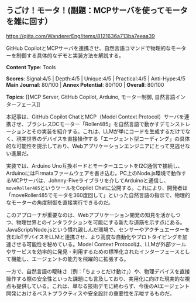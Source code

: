 ## うごけ！モータ！(副題：MCPサーバを使ってモータを雑に回す）

https://qiita.com/WandererEng/items/8121636a713ba7eeaa39

GitHub CopilotとMCPサーバを連携させ、自然言語コマンドで物理的なモーターを制御する具体的なデモと実装方法を解説する。

**Content Type**: Tools

**Scores**: Signal:4/5 | Depth:4/5 | Unique:4/5 | Practical:4/5 | Anti-Hype:4/5
**Main Journal**: 80/100 | **Annex Potential**: 80/100 | **Overall**: 80/100

**Topics**: [[MCP Server, GitHub Copilot, Arduino, モーター制御, 自然言語インターフェース]]

本記事は、GitHub Copilot ChatとMCP（Model Context Protocol）サーバを連携させ、ブラシレスDCモーター「Roller485」を自然言語で動かすデモンストレーションとその実装を紹介する。これは、LLMが単にコードを生成するだけでなく、現実世界のデバイスを直接操作する「エージェント型コーディング」の具体的な可能性を提示しており、Webアプリケーションエンジニアにとって見逃せない進展だ。

実装では、Arduino Uno互換ボードとモーターユニットをI2C通信で接続し、ArduinoにはFirmataファームウェアを書き込む。PC上のNode.js環境で動作するMCPサーバは、Johnny-Fiveライブラリを介してArduinoと通信し、`moveRoller485`というツールをCopilot Chatに公開する。これにより、開発者は「moveRoller485でモータを360度回して」といった自然言語の指示で、物理的なモーターの角度制御を直接実行できるのだ。

このアプローチが重要なのは、Webアプリケーション開発の知見を活かしつつ、物理世界とのインタラクションを可能にする新たな道筋を示す点にある。JavaScript/Node.jsという慣れ親しんだ環境で、センサーやアクチュエーターを含むIoTデバイスをLLMと連携させ、より高度な自動化やプロトタイピングを加速させる可能性を秘めている。Model Context Protocolは、LLMが外部ツールやサービスを効率的に発見・利用するための標準化されたインターフェースとして機能し、エージェントの能力を飛躍的に拡張する。

一方で、自然言語の曖昧さ（例：「ちょっとだけ動け」）や、物理デバイスを直接操作する際の安全性といった課題にも言及しており、実用化に向けた現実的な視点も提供している。これは、単なる技術デモに終わらず、今後のAIエージェント開発におけるベストプラクティスや安全設計の重要性を示唆するものだ。